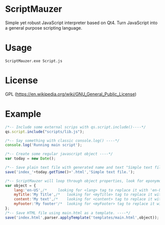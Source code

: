 # ScriptMauzer

Simple yet robust JavaScript interpreter based on Qt4. Turn JavaScript into a general purpose scripting language. 

# Usage
```
ScriptMauzer.exe Script.js
```
# License
GPL (https://en.wikipedia.org/wiki/GNU_General_Public_License)

# Example

```javascript
/*-- Include some external scrips with qs.script.include()----*/
qs.script.include("scripts/lib.js");

/*-- Say something with classic console.log() ----*/
console.log('Running main script');

/*-- Create some regular javascript object ----*/
var today = new Date();	

/*-- Save plain text file with generated name and text "Simple text file" ----*/
save('index_'+today.getTime()+'.html','Simple text file.');

/*-- ScriptMauzer will loop through object properties, look for eponymous tags in template, replace them with corresponding property content ----*/
var object = {
	lang:'en-US',/* 	looking for <lang> tag to replace it with 'en-US'*/
	myTitle:'My Title',/* 	looking for <myTitle> tag to replace it with 'My Title' text*/
	content:'My text',/* 	looking for <content> tag to replace it with 'My text'*/
	myFooter:'My footer'/* 	looking for <myFooter> tag to replace it with 'My footer' text*/
};
/*-- Save HTML file using main.html as a template. ----*/
save('index.html',parser.applyTemplate('templates/main.html',object));
```
